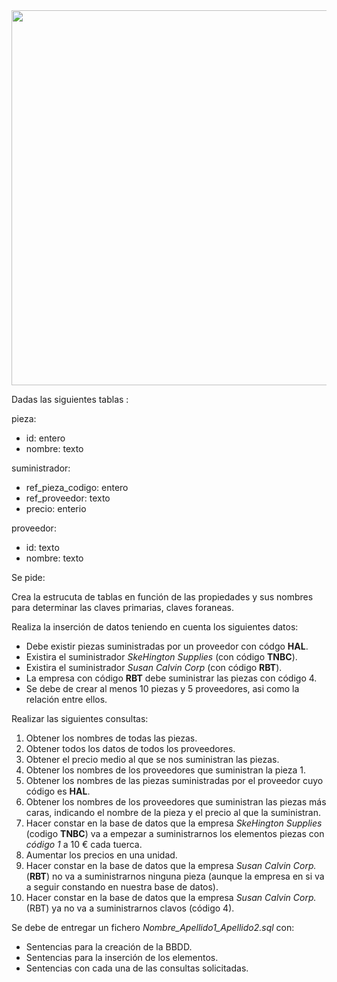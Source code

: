 <div>

<div align="center">
<img src="https://www.autopista.es/uploads/s1/10/49/54/48/encuentra-millones-de-pieza-de-recambio-para-tu-coche-garantizadas-en-internet-de-esta-forma-foto-istock.jpeg" width="600px"/>
</div>

Dadas las siguientes tablas :

pieza:
 - id: entero
 - nombre: texto

suministrador:
 - ref_pieza_codigo: entero
 - ref_proveedor: texto
 -  precio: enterio

proveedor:
 - id: texto
 - nombre: texto

Se pide:

Crea la estrucuta de tablas en función de las propiedades y sus nombres para determinar las claves primarias, claves foraneas.

Realiza la inserción de datos teniendo en cuenta los siguientes datos:
- Debe existir piezas suministradas por un proveedor con códgo __HAL__.
- Existira el suministrador _SkeHington Supplies_ (con código __TNBC__).
- Existira el suministrador _Susan Calvin Corp_  (con código __RBT__).
- La empresa con código __RBT__ debe suministrar las piezas con código 4.
- Se debe de crear al menos 10 piezas y 5 proveedores, asi como la relación entre ellos.

Realizar las siguientes consultas:
1. Obtener los nombres de todas las piezas.
2. Obtener todos los datos de todos los proveedores.
3. Obtener el precio medio al que se nos suministran las piezas.
4. Obtener los nombres de los proveedores que suministran la pieza 1.
5. Obtener los nombres de las piezas suministradas por el proveedor cuyo código es
__HAL__.
6. Obtener los nombres de los proveedores que suministran las piezas más caras,
indicando el nombre de la pieza y el precio al que la suministran.
7. Hacer constar en la base de datos que la empresa _SkeHington Supplies_ (codigo
__TNBC__) va a empezar a suministrarnos los elementos piezas con _código 1_ a 10 € cada tuerca.
8. Aumentar los precios en una unidad.
9. Hacer constar en la base de datos que la empresa _Susan Calvin Corp._(__RBT__) no
va a suministrarnos ninguna pieza (aunque la empresa en si va a seguir constando en nuestra base de datos).
10. Hacer constar en la base de datos que la empresa _Susan Calvin Corp._ (RBT) ya
no va a suministrarnos clavos (código 4).

Se debe de entregar un fichero _Nombre_Apellido1_Apellido2.sql_ con:
- Sentencias para la creación de la BBDD.
- Sentencias para la inserción de los elementos.
- Sentencias con cada una de las consultas solicitadas.
